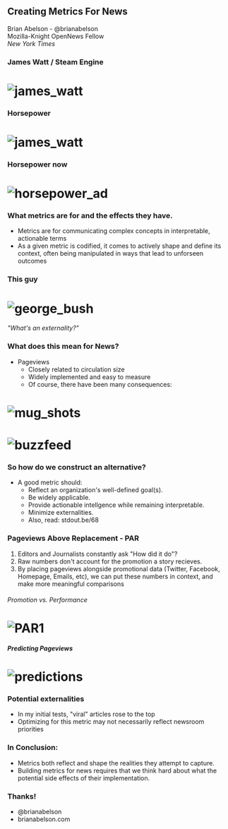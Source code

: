 ## Creating Metrics For News
Brian Abelson - @brianabelson <br>Mozilla-Knight OpenNews Fellow<br>_New York Times_


### James Watt / Steam Engine
# ![james_watt](http://brianabelson.com/hhba2013/img/james_watt.jpg)


### Horsepower
# ![james_watt](http://brianabelson.com/hhba2013/img/horsepower1.gif)


### Horsepower now
# ![horsepower_ad](http://brianabelson.com/hhba2013/img/ford_focus.jpg)


### What metrics are for and the effects they have.
* Metrics are for communicating complex concepts in interpretable, actionable terms
* As a given metric is codified, it comes to actively shape and define its context, often being manipulated in ways that lead to unforseen outcomes


### This guy
# ![george_bush](http://brianabelson.com/hhba2013/img/george_bush.jpg)
_"What's an externality?"_


### What does this mean for News?
* Pageviews
  - Closely related to circulation size
  - Widely implemented and easy to measure
  - Of course, there have been many consequences:


# ![mug_shots](http://brianabelson.com/hhba2013/img/mug_shots.png)


# ![buzzfeed](http://brianabelson.com/hhba2013/img/buzzfeed.png)


### So how do we construct an alternative?
* A good metric should:  
  - Reflect an organization's well-defined goal(s).
  - Be widely applicable.
  - Provide actionable intellgence while remaining interpretable.
  - Minimize externalities.
  - Also, read: stdout.be/68


### Pageviews Above Replacement - PAR
1. Editors and Journalists constantly ask "How did it do"?
2. Raw numbers don't account for the promotion a story recieves.
3. By placing pageviews alongside promotional data (Twitter, Facebook, Homepage, Emails, etc), we can put these numbers in context, and make more meaningful comparisons


###### Promotion vs. Performance
# ![PAR1](http://brianabelson.com/hhba2013/img/PAR1.png)


##### Predicting Pageviews
# ![predictions](http://brianabelson.com/hhba2013/img/predictions.gif)


### Potential externalities
* In my initial tests, "viral" articles rose to the top
* Optimizing for this metric may not necessarily reflect newsroom priorities


### In Conclusion:
* Metrics both reflect and shape the realities they attempt to capture.
* Building metrics for news requires that we think hard about what the potential side effects of their implementation.


### Thanks!
* @brianabelson
* brianabelson.com



